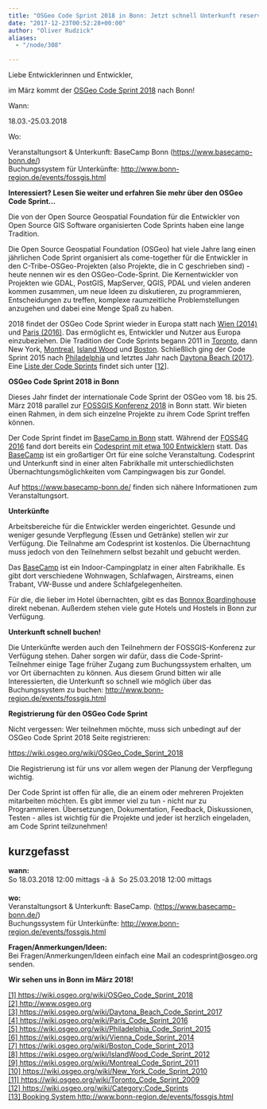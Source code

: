 ```yaml
---
title: "OSGeo Code Sprint 2018 in Bonn: Jetzt schnell Unterkunft reservieren!"
date: "2017-12-23T00:52:28+00:00"
author: "Oliver Rudzick"
aliases:
  - "/node/308"

---
```


<p>Liebe Entwicklerinnen und Entwickler,</p>

<p>im März kommt der <a href="https://wiki.osgeo.org/wiki/OSGeo_Code_Sprint_2018">OSGeo Code Sprint 2018</a> nach Bonn!</p>

<p>Wann:</p>

<p>18.03.-25.03.2018</p>

<p>Wo:</p>

<p>Veranstaltungsort &amp; Unterkunft: BaseCamp Bonn (<a href="https://www.basecamp-bonn.de/">https://www.basecamp-bonn.de/</a>)<br />
Buchungssystem für Unterkünfte: <a href="http://www.bonn-region.de/events/fossgis.html">http://www.bonn-region.de/events/fossgis.html</a></p>

<p><b>Interessiert? Lesen Sie weiter und erfahren Sie mehr über den OSGeo Code Sprint...</b></p>

<p>Die von der Open Source Geospatial Foundation für die Entwickler von Open Source GIS Software organisierten Code Sprints haben eine lange Tradition.</p>

<p>Die Open Source Geospatial Foundation (OSGeo) hat viele Jahre lang einen jährlichen Code Sprint organisiert als come-together für die Entwickler in den C-Tribe-OSGeo-Projekten (also Projekte, die in C geschrieben sind) - heute nennen wir es den OSGeo-Code-Sprint. Die Kernentwickler von Projekten wie GDAL, PostGIS, MapServer, QGIS, PDAL und vielen anderen kommen zusammen, um neue Ideen zu diskutieren, zu programmieren, Entscheidungen zu treffen, komplexe raumzeitliche Problemstellungen anzugehen und dabei eine Menge Spaß zu haben.</p>

<p>2018 findet der OSGeo Code Sprint wieder in Europa statt nach <a href="https://wiki.osgeo.org/wiki/Vienna_Code_Sprint_2014">Wien (2014)</a> und <a href="https://wiki.osgeo.org/wiki/Paris_Code_Sprint_2016">Paris (2016)</a>.  Das ermöglicht es, Entwickler und Nutzer aus Europa einzubeziehen. Die Tradition der Code Sprints begann 2011 in <a href="https://wiki.osgeo.org/wiki/Toronto_Code_Sprint_2009">Toronto</a>, dann <a href"https://wiki.osgeo.org/wiki/New_York_Code_Sprint_2010">New York</a>, <a href="https://wiki.osgeo.org/wiki/Montreal_Code_Sprint_2011">Montreal</a>, <a href="https://wiki.osgeo.org/wiki/IslandWood_Code_Sprint_2012">Island Wood</a> und <a href="https://wiki.osgeo.org/wiki/Boston_Code_Sprint_2013">Boston</a>. Schließlich ging der Code Sprint 2015 nach <a href="https://wiki.osgeo.org/wiki/Philadelphia_Code_Sprint_2015">Philadelphia</a> und letztes Jahr nach <a href="https://wiki.osgeo.org/wiki/Daytona_Beach_Code_Sprint_2017">Daytona Beach (2017)</a>. Eine <a href="https://wiki.osgeo.org/wiki/Category:Code_Sprints">Liste der Code Sprints</a> findet sich unter [<a href="#12">12</a>].</p>

<p><b>OSGeo Code Sprint 2018 in Bonn</b></p>
<hline />

<p>Dieses Jahr findet der internationale Code Sprint der OSGeo vom 18. bis 25. März 2018 parallel zur <a href="https://www.fossgis-konferenz.de/2018/">FOSSGIS Konferenz 2018</a> in Bonn statt. Wir bieten einen Rahmen, in dem sich einzelne Projekte zu ihrem Code Sprint treffen können.</p>

<p>Der Code Sprint findet im <a href="https://www.basecamp-bonn.de/">BaseCamp in Bonn</a> statt. Während der <a href="http://2016.foss4g.org/">FOSS4G 2016</a> fand dort bereits ein <a href="https://wiki.osgeo.org/wiki/FOSS4G_2016_Code_Sprint">Codesprint mit etwa 100 Entwicklern</a> statt. Das <a href="https://www.basecamp-bonn.de/">BaseCamp</a> ist ein großartiger Ort für eine solche Veranstaltung. Codesprint und Unterkunft sind in einer alten Fabrikhalle mit unterschiedlichsten Übernachtungsmöglichkeiten vom Campingwagen bis zur Gondel.</p>

<p>Auf <a href="https://www.basecamp-bonn.de/">https://www.basecamp-bonn.de/</a> finden sich nähere Informationen zum Veranstaltungsort.</p>

<p><b>Unterkünfte</b></p>
<hline />
<p>Arbeitsbereiche für die Entwickler werden eingerichtet. Gesunde und weniger gesunde Verpflegung (Essen und Getränke) stellen wir zur Verfügung. Die Teilnahme am Codesprint ist kostenlos. Die &Uuml;bernachtung muss jedoch von den Teilnehmern selbst bezahlt und gebucht werden.</p>

<p>Das <a href="https://www.basecamp-bonn.de/">BaseCamp</a> ist ein Indoor-Campingplatz in einer alten Fabrikhalle. Es gibt dort verschiedene Wohnwagen, Schlafwagen, Airstreams, einen Trabant, VW-Busse und andere Schlafgelegenheiten.</p>

<p>Für die, die lieber im Hotel übernachten, gibt es das <a href="http://www.bonnox.de/de/">Bonnox Boardinghouse</a> direkt nebenan. Außerdem stehen viele gute Hotels und Hostels in Bonn zur Verfügung.</p>

<p><b>Unterkunft schnell buchen!</b></p>
<hline />
<p>Die Unterkünfte werden auch den Teilnehmern der FOSSGIS-Konferenz zur Verfügung stehen. Daher sorgen wir dafür, dass die Code-Sprint-Teilnehmer einige Tage früher Zugang zum Buchungssystem erhalten, um vor Ort übernachten zu können. Aus diesem Grund bitten wir alle Interessierten, die Unterkunft so schnell wie möglich über das Buchungssystem zu buchen: <a href="http://www.bonn-region.de/events/fossgis.html">http://www.bonn-region.de/events/fossgis.html</a></p>

<p><b>Registrierung für den OSGeo Code Sprint</b></p>
<hline />
<p>Nicht vergessen: Wer teilnehmen möchte, muss sich unbedingt auf der OSGeo Code Sprint 2018 Seite registrieren:</p>

<p><a href="https://wiki.osgeo.org/wiki/OSGeo_Code_Sprint_2018#Participants">https://wiki.osgeo.org/wiki/OSGeo_Code_Sprint_2018</a></p>

<p>Die Registrierung ist für uns vor allem wegen der Planung der Verpflegung wichtig.</p>

<p>Der Code Sprint ist offen für alle, die an einem oder mehreren Projekten mitarbeiten möchten. Es gibt immer viel zu tun - nicht nur zu Programmieren. &Uuml;bersetzungen, Dokumentation, Feedback, Diskussionen, Testen - alles ist wichtig für die Projekte und jeder ist herzlich eingeladen, am Code Sprint teilzunehmen!</p>

<h2>kurzgefasst</h2>

<p><b>wann:</b><br/>
  So 18.03.2018 12:00 mittags -â â  So 25.03.2018 12:00 mittags</p>
  
<p><b>wo:</b><br/>
  Veranstaltungsort &amp; Unterkunft: BaseCamp. (<a href="https://www.basecamp-bonn.de/">https://www.basecamp-bonn.de/</a>)<br/>
  Buchungssystem für Unterkünfte: <a href="http://www.bonn-region.de/events/fossgis.html">http://www.bonn-region.de/events/fossgis.html</a></p>

<p><b>Fragen/Anmerkungen/Ideen:</b><br/>
  Bei Fragen/Anmerkungen/Ideen einfach eine Mail an codesprint@osgeo.org senden.</p>

<p><b>Wir sehen uns in Bonn im März 2018!</b><br/>

<p>
<a id="1" href="https://wiki.osgeo.org/wiki/OSGeo_Code_Sprint_2018">[1] https://wiki.osgeo.org/wiki/OSGeo_Code_Sprint_2018</a><br/>
<a id="2" href="http://www.osgeo.org">[2] http://www.osgeo.org</a><br/>
<a id="3" href="https://wiki.osgeo.org/wiki/Daytona_Beach_Code_Sprint_2017">[3] https://wiki.osgeo.org/wiki/Daytona_Beach_Code_Sprint_2017</a><br/>
<a id="4" href="https://wiki.osgeo.org/wiki/Paris_Code_Sprint_2016">[4] https://wiki.osgeo.org/wiki/Paris_Code_Sprint_2016</a><br/>
<a id="5" href="https://wiki.osgeo.org/wiki/Philadelphia_Code_Sprint_2015">[5] https://wiki.osgeo.org/wiki/Philadelphia_Code_Sprint_2015</a><br/>
<a id="6" href="https://wiki.osgeo.org/wiki/Vienna_Code_Sprint_2014">[6] https://wiki.osgeo.org/wiki/Vienna_Code_Sprint_2014</a><br/>
<a id="7" href="https://wiki.osgeo.org/wiki/Boston_Code_Sprint_2013">[7] https://wiki.osgeo.org/wiki/Boston_Code_Sprint_2013</a><br/>
<a id="8" href="https://wiki.osgeo.org/wiki/IslandWood_Code_Sprint_2012">[8] https://wiki.osgeo.org/wiki/IslandWood_Code_Sprint_2012</a><br/>
<a id="9" href="https://wiki.osgeo.org/wiki/Montreal_Code_Sprint_2011">[9] https://wiki.osgeo.org/wiki/Montreal_Code_Sprint_2011</a><br/>
<a id="10" href="https://wiki.osgeo.org/wiki/New_York_Code_Sprint_2010">[10] https://wiki.osgeo.org/wiki/New_York_Code_Sprint_2010</a><br/>
<a id="11" href="https://wiki.osgeo.org/wiki/Toronto_Code_Sprint_2009">[11] https://wiki.osgeo.org/wiki/Toronto_Code_Sprint_2009</a><br/>
<a id="12" href="https://wiki.osgeo.org/wiki/Category:Code_Sprints">[12] https://wiki.osgeo.org/wiki/Category:Code_Sprints</a><br/>
<a id="13" href="http://www.bonn-region.de/events/fossgis.html">[13] Booking System http://www.bonn-region.de/events/fossgis.html</a></p>
